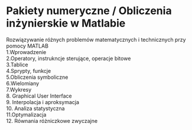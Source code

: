 # Pakiety numeryczne / Obliczenia inżynierskie w Matlabie
Rozwiązywanie różnych problemów matematycznych i technicznych przy pomocy MATLAB  
  1.Wprowadzenie  
  2.Operatory, instrukncje sterujące, operacje bitowe  
  3.Tablice  
  4.Sprypty, funkcje  
  5.Obliczenia symboliczne  
  6.Wielomiany  
  7.Wykresy  
  8. Graphical User Interface  
  9. Interpolacja i aproksymacja  
  10. Analiza statystyczna  
  11.Optymalizacja  
  12. Równania różniczkowe zwyczajne  
